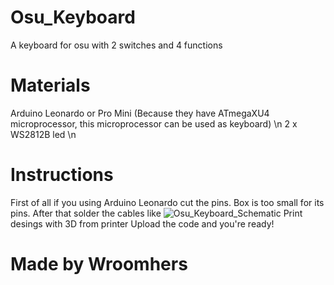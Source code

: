 # Osu_Keyboard
A keyboard for osu with 2 switches and 4 functions

# Materials
 Arduino Leonardo or Pro Mini (Because they have ATmegaXU4 microprocessor, this microprocessor can be used as keyboard) \n
  2 x WS2812B led \n
  
# Instructions
  First of all if you using Arduino Leonardo cut the pins. Box is too small for its pins.
  After that solder the cables like ![Osu_Keyboard_Schematic](https://user-images.githubusercontent.com/112983699/188744816-15e16ce9-5649-4f45-9a7f-71fd0fab0ba0.png)
  Print desings with 3D from printer
  Upload the code and you're ready!
  
# Made by Wroomhers 
